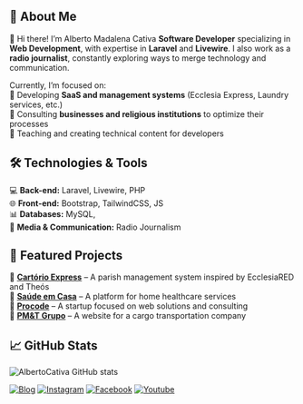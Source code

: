 
## 🚀 About Me  
👋 Hi there! I’m Alberto Madalena Cativa **Software Developer** specializing in **Web Development**, with expertise in **Laravel** and **Livewire**. I also work as a **radio journalist**, constantly exploring ways to merge technology and communication.  

Currently, I’m focused on:  
🔹 Developing **SaaS and management systems** (Ecclesia Express, Laundry services, etc.)  
🔹 Consulting **businesses and religious institutions** to optimize their processes  
🔹 Teaching and creating technical content for developers  

## 🛠️ Technologies & Tools  
💻 **Back-end:** Laravel, Livewire, PHP  
🌐 **Front-end:** Bootstrap, TailwindCSS, JS  
📊 **Databases:** MySQL,  
📡 **Media & Communication:** Radio Journalism  


## 🚀 Featured Projects  
🔹 [**Cartório Express**](#) – A parish management system inspired by EcclesiaRED and Theós  
🔹 [**Saúde em Casa**](#) – A platform for home healthcare services  
🔹 [**Procode**](#) – A startup focused on web solutions and consulting  
🔹 [**PM&T Grupo**](#) – A website for a cargo transportation company  


## 📈 GitHub Stats  
![AlbertoCativa GitHub stats](https://github-readme-stats.vercel.app/api?username=albertocativa&show_icons=true&theme=radical)



[![Blog](https://img.shields.io/badge/Blogger-FF5722?style=for-the-badge&logo=blogger&logoColor=white)](https://portalbertocativa.netlify.app/)
[![Instagram](https://img.shields.io/badge/Instagram-E4405F?style=for-the-badge&logo=instagram&logoColor=white)](https://www.instagram.com/androdesigner12)
[![Facebook](https://img.shields.io/badge/Facebook-1877F2?style=for-the-badge&logo=facebook&logoColor=white)](https://web.facebook.com/andromega.mrx)
[![Youtube](https://img.shields.io/badge/YouTube-FF0000?style=for-the-badge&logo=youtube&logoColor=white)](https://www.youtube.com/@ReflePensando6735)




